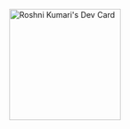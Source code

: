 
<a href="https://app.daily.dev/shreyashsrivastva"><img src="https://api.daily.dev/devcards/v2/8iPKdVKVVqlo3h3NWOF5X.png?type=default&r=6yc" width="200" alt="Roshni Kumari's Dev Card"/></a>
